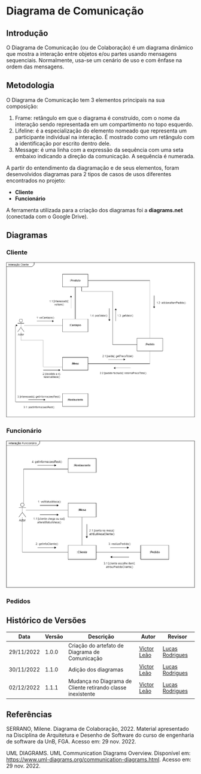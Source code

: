 # Diagrama de Comunicação

## Introdução

O Diagrama de Comunicação (ou de Colaboração) é um diagrama dinâmico que mostra a interação entre objetos e/ou partes usando mensagens sequenciais. Normalmente, usa-se um cenário de uso e com ênfase na ordem das mensagens.

## Metodologia

O Diagrama de Comunicação tem 3 elementos principais na sua composição:

1. Frame: retângulo em que o diagrama é construído, com o nome da interação sendo representada em um compartimento no topo esquerdo.
2. Lifeline: é a especialização do elemento nomeado que representa um participante individual na interação. É mostrado como um retângulo com a identificação por escrito dentro dele.
3. Message: é uma linha com a expressão da sequência com uma seta embaixo indicando a direção da comunicação. A sequência é numerada. 

A partir do entendimento da diagramação e de seus elementos, foram desenvolvidos diagramas para 2 tipos de casos de usos diferentes encontrados no projeto: 

* **Cliente**
* **Funcionário**

A ferramenta utilizada para a criação dos diagramas foi a **diagrams.net** (conectada com o Google Drive).

## Diagramas

### Cliente

![Diagrama Comunicação Cliente](./assets/diagrama-comunicacao-cliente.png)

### Funcionário

![Diagrama Comunicação Funcionário](./assets/diagrama-comunicacao-func.png)

### Pedidos

## Histórico de Versões

|    Data    | Versão |            Descrição           |       Autor     |    Revisor    |
|  --------  |  ----  |            ----------          | --------------- |    -------    |
| 29/11/2022 |  1.0.0 |  Criação do artefato de Diagrama de Comunicação | [Victor Leão](https://github.com/victorleaoo) | [Lucas Rodrigues](https://github.com/nickby2) |
| 30/11/2022 |  1.1.0 |  Adição dos diagramas | [Victor Leão](https://github.com/victorleaoo) | [Lucas Rodrigues](https://github.com/nickby2) |
| 02/12/2022 |  1.1.1 |  Mudança no Diagrama de Cliente retirando classe inexistente | [Victor Leão](https://github.com/victorleaoo) | [Lucas Rodrigues](https://github.com/nickby2) |

## Referências

SERRANO, Milene. Diagrama de Colaboração, 2022. Material apresentado na Disciplina de Arquitetura e Desenho de Software do curso de engenharia de software da UnB, FGA. Acesso em: 29 nov. 2022.

UML DIAGRAMS. UML Communication Diagrams Overview. Disponível em: https://www.uml-diagrams.org/communication-diagrams.html. Acesso em: 29 nov. 2022.